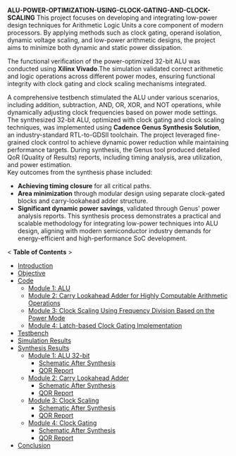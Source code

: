 **ALU-POWER-OPTIMIZATION-USING-CLOCK-GATING-AND-CLOCK-SCALING**
This project focuses on developing and integrating low-power design techniques for Arithmetic Logic Units a core component of modern processors. By applying methods such as clock gating, operand isolation, dynamic voltage scaling, and low-power arithmetic designs, the project aims to minimize both dynamic and static power dissipation.

The functional verification of the power-optimized 32-bit ALU was conducted using **Xilinx Vivado**.The simulation validated correct arithmetic and logic operations across different power modes, ensuring functional integrity with clock gating and clock scaling mechanisms integrated.

A comprehensive testbench stimulated the ALU under various scenarios, including addition, subtraction, AND, OR, XOR, and NOT operations, while dynamically adjusting clock frequencies based on power mode settings.
The synthesized 32-bit ALU, optimized with clock gating and clock scaling techniques, was implemented using **Cadence Genus Synthesis Solution**, an industry-standard RTL-to-GDSII toolchain. The project leveraged fine-grained clock control to achieve dynamic power reduction while maintaining performance targets. During synthesis, the Genus tool produced detailed QoR (Quality of Results) reports, including timing analysis, area utilization, and power estimation.  
Key outcomes from the synthesis phase included:
- **Achieving timing closure** for all critical paths.
- **Area minimization** through modular design using separate clock-gated blocks and carry-lookahead adder structure.
- **Significant dynamic power savings**, validated through Genus' power analysis reports.
This synthesis process demonstrates a practical and scalable methodology for integrating low-power techniques into ALU design, aligning with modern semiconductor industry demands for energy-efficient and high-performance SoC development.


< **Table of Contents** >

- [Introduction](#introduction)
- [Objective](#objective)
- [Code](#code)
  - [Module 1: ALU](#module-1-alu)
  - [Module 2: Carry Lookahead Adder for Highly Computable Arithmetic Operations](#module-2-carry-lookahead-adder-for-highly-computable-arithmetic-operations)
  - [Module 3: Clock Scaling Using Frequency Division Based on the Power Mode](#module-3-clock-scaling-using-frequency-division-based-on-the-power-mode)
  - [Module 4: Latch-based Clock Gating Implementation](#module-4-latch-based-clock-gating-implementation)
- [Testbench](#testbench)
- [Simulation Results](#simulation-results)
- [Synthesis Results](#synthesis-results)
  - [Module 1: ALU 32-bit](#module-1-alu-32-bit)
    - [Schematic After Synthesis](#schematic-after-synthesis)
    - [QOR Report](#qor-report)
  - [Module 2: Carry Lookahead Adder](#module-2-carry-lookahead-adder)
    - [Schematic After Synthesis](#schematic-after-synthesis-1)
    - [QOR Report](#qor-report-1)
  - [Module 3: Clock Scaling](#module-3-clock-scaling)
    - [Schematic After Synthesis](#schematic-after-synthesis-2)
    - [QOR Report](#qor-report-2)
  - [Module 4: Clock Gating](#module-4-clock-gating)
    - [Schematic After Synthesis](#schematic-after-synthesis-3)
    - [QOR Report](#qor-report-3)
- [Conclusion](#conclusion)
